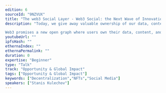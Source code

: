 ```yaml
---
edition: 6
sourceId: "9NZVUX"
title: "The web3 Social Layer - Web3 Social: the Next Wave of Innovation"
description: "Today, we give away valuable ownership of our data, content, and audience to big social network platforms, whose business models thrive on our acquiescence and their dominance. 

Web3 promises a new open graph where users own their data, content, and social networks and can move their digital footprint freely between platforms."
youtubeUrl: ""
ipfsHash: ""
ethernaIndex: ""
ethernaPermalink: ""
duration: 0
expertise: "Beginner"
type: "Talk"
track: "Opportunity & Global Impact"
tags: ["Opportunity & Global Impact"]
keywords: ["Decentralization","NFTs","Social Media"]
speakers: ["Stanis Kulechov"]
---
```

